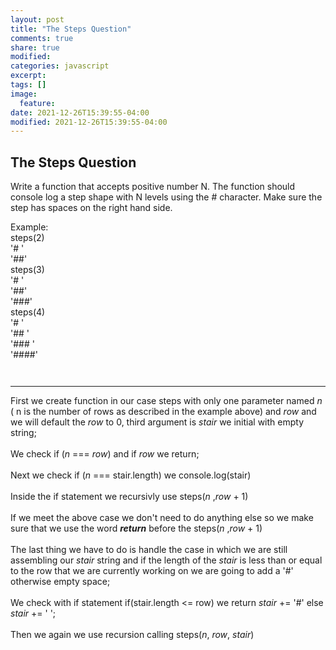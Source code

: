 ```yaml
---
layout: post
title: "The Steps Question"
comments: true
share: true
modified:
categories: javascript
excerpt:
tags: []
image:
  feature:
date: 2021-12-26T15:39:55-04:00
modified: 2021-12-26T15:39:55-04:00
---
```


## The Steps Question


Write a function that accepts positive number N. The function should console log a step shape with N levels using the # character. Make sure the step has spaces on the right hand side.

Example:<br>
steps(2)<br>
	'# '<br>
	'##'<br>
steps(3)<br>
	'#  '<br>
	'##' <br>
	'###'<br>
steps(4)<br>
	'#    '<br>
	'##  '<br>
	'### '<br>
	'####'<br> 


~~~


~~~
___

First we create function in our case steps with only one parameter named *n* ( n is the number of rows as described in the example above) and *row* and we will default the *row* to 0, third argument is *stair* we initial with empty string;
<br><br>
We check if (*n* === *row*) and if *row* we return; 
<br><br>
Next we check if (*n* === stair.length) we console.log(stair)
<br><br>
Inside the if statement we recursivly use steps(*n* ,*row* + 1)
<br><br>
If we meet the above case we don't need to do anything else so we make sure that we use the word ***return*** before the steps(*n* ,*row* + 1)
<br><br>
The last thing we have to do is handle the case in which we are still assembling our *stair* string and if the length of the *stair* is less than or equal to the row that we are currently working on we are going to add a '#' otherwise empty space;
<br><br>
We check with if statement if(stair.length <= row) we return *stair* += '#' else *stair* += ' ';
<br><br>
Then we again we use recursion calling steps(*n*, *row*, *stair*)
<br><br>
